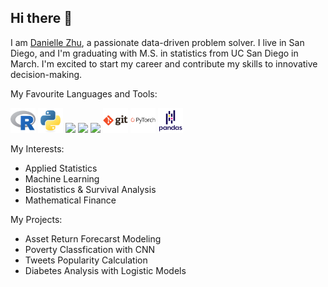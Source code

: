 ## Hi there 👋

I am [Danielle Zhu](https://www.linkedin.com/in/danielle-zhu-989972139/), a passionate data-driven problem solver. I live in San Diego, and I'm graduating with M.S. in statistics from UC San Diego in March. I'm excited to start my career and contribute my skills to innovative decision-making. 

My Favourite Languages and Tools:

<code><img height="40" src="https://github.com/devicons/devicon/blob/master/icons/r/r-original.svg"></code>
<code><img height="40" src="https://github.com/devicons/devicon/blob/master/icons/python/python-original.svg"></code>
<code><img height="40" src="https://cdn.jsdelivr.net/gh/devicons/devicon/icons/mysql/mysql-original-wordmark.svg"></code>
<code><img height="40" src="https://spark.apache.org/images/spark-logo-back.png"></code>
<code><img height="40" src="https://cdn.jsdelivr.net/gh/devicons/devicon/icons/azure/azure-original-wordmark.svg"></code>
<code><img height="40" src="https://github.com/devicons/devicon/blob/master/icons/git/git-original-wordmark.svg"></code>
<code><img height="40" src="https://github.com/devicons/devicon/blob/master/icons/pytorch/pytorch-original-wordmark.svg"></code>
<code><img height="40" src="https://github.com/devicons/devicon/blob/master/icons/pandas/pandas-original-wordmark.svg"></code>

My Interests:
- Applied Statistics
- Machine Learning
- Biostatistics & Survival Analysis
- Mathematical Finance

My Projects:
- Asset Return Forecarst Modeling
- Poverty Classfication with CNN
- Tweets Popularity Calculation
- Diabetes Analysis with Logistic Models
